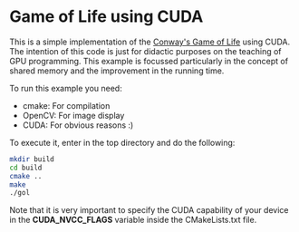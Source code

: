 # Game of Life using CUDA

This is a simple implementation of the [Conway's Game of Life](
http://en.wikipedia.org/wiki/Conway%27s_Game_of_Life) using CUDA. The intention
of this code is just for didactic purposes on the teaching of GPU programming.
This example is focussed particularly in the concept of shared memory and the
improvement in the running time.

To run this example you need:

- cmake: For compilation
- OpenCV: For image display
- CUDA: For obvious reasons :)

To execute it, enter in the top directory and do the following:

```bash
mkdir build
cd build
cmake ..
make
./gol
```

Note that it is very important to specify the CUDA capability of your device in
the **CUDA_NVCC_FLAGS** variable inside the CMakeLists.txt file.
